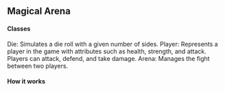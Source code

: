 ## Magical Arena
#### Classes
Die: Simulates a die roll with a given number of sides.
Player: Represents a player in the game with attributes such as health, strength, and attack. Players can attack, defend, and take damage.
Arena: Manages the fight between two players.
#### How it works
